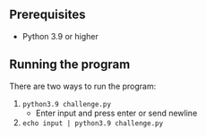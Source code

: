 ## Prerequisites
* Python 3.9 or higher

## Running the program
There are two ways to run the program:
1. `python3.9 challenge.py`
    * Enter input and press enter or send newline
2. `echo input | python3.9 challenge.py`